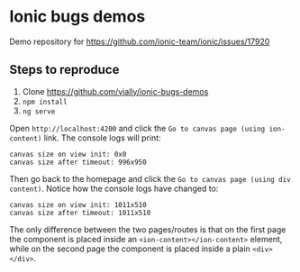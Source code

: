 # Ionic bugs demos

Demo repository for https://github.com/ionic-team/ionic/issues/17920

## Steps to reproduce

1. Clone https://github.com/vially/ionic-bugs-demos
1. `npm install`
1. `ng serve`

Open `http://localhost:4200` and click the `Go to canvas page (using ion-content)` link. The console logs will print:
```
canvas size on view init: 0x0
canvas size after timeout: 996x950
```

Then go back to the homepage and click the `Go to canvas page (using div content)`. Notice how the console logs have changed to:

```
canvas size on view init: 1011x510
canvas size after timeout: 1011x510
```

The only difference between the two pages/routes is that on the first page the component is placed inside an `<ion-content></ion-content>` element, while on the second page the component is placed inside a plain `<div></div>`.
